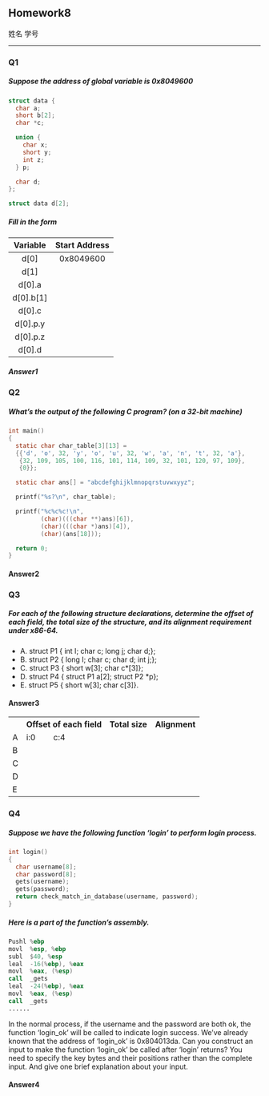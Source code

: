 ## Homework8

姓名 学号

------------------------------
### Q1
##### Suppose the address of global variable is 0x8049600
``` c
struct data {
  char a;
  short b[2];
  char *c;

  union {
    char x;
    short y;
    int z;
  } p;

  char d;
};

struct data d[2];
```
##### Fill in the form
| Variable  | Start Address |
|:---------:|:-------------:|
| d[0]      | 0x8049600     |
| d[1]      |               |
| d[0].a    |               |
| d[0].b[1] |               |
| d[0].c    |               |
| d[0].p.y  |               |
| d[0].p.z  |               |
| d[0].d    |               |

##### Answer1

### Q2
##### What’s the output of the following C program? (on a 32-bit machine)
```c
int main()
{
  static char char_table[3][13] = 
  {{'d', 'o', 32, 'y', 'o', 'u', 32, 'w', 'a', 'n', 't', 32, 'a'},
   {32, 109, 105, 100, 116, 101, 114, 109, 32, 101, 120, 97, 109}, 
   {0}};

  static char ans[] = "abcdefghijklmnopqrstuvwxyyz";

  printf("%s?\n", char_table);

  printf("%c%c%c!\n",
         (char)(((char **)ans)[6]),
         (char)(((char *)ans)[4]),
         (char)(ans[18]));

  return 0;
}
```
#### Answer2



### Q3
##### For each of the following structure declarations, determine the offset of each field, the total size of the structure, and its alignment requirement under x86-64.
- A. struct P1 { int I; char c; long j; char d;};
- B. struct P2 { long I; char c; char d; int j;}; 
- C. struct P3 { short w[3]; char c*[3]};
- D. struct P4 { struct P1 a[2]; struct P2 *p}; 
- E. struct P5 { short w[3]; char c[3]}. 

#### Answer3
<!-- 由于Markdown不支持单元格合并，你可以使用插入以下Html的方法，或者干脆直接去掉，插入你完成表格的图片。（注意不要漏掉解题步骤的文字说明） -->

<table>
  <tr>
    <th></th>
    <th colspan="4">Offset of each field</th>
    <th>Total size</th>
    <th>Alignment</th>
  </tr>
  <tr>
    <td>A</td>
    <td>i:0</td>
    <td>c:4</td>
    <td></td>
    <td></td>
    <td></td>
    <td></td>
  </tr>
  <tr>
    <td>B</td>
    <td></td>
    <td></td>
    <td></td>
    <td></td>
    <td></td>
    <td></td>
  </tr>
  <tr>
    <td>C</td>
    <td></td>
    <td></td>
    <td></td>
    <td></td>
    <td></td>
    <td></td>
  </tr>
  <tr>
    <td>D</td>
    <td></td>
    <td></td>
    <td></td>
    <td></td>
    <td></td>
    <td></td>
  </tr>
  <tr>
    <td>E</td>
    <td></td>
    <td></td>
    <td></td>
    <td></td>
    <td></td>
    <td></td>
  </tr>
</table>

### Q4
##### Suppose we have the following function ‘login’ to perform login process.
```c
int login()
{
  char username[8];
  char password[8];
  gets(username);
  gets(password);
  return check_match_in_database(username, password);
}
```

##### Here is a part of the function’s assembly. 
```nasm
Pushl %ebp 
movl  %esp, %ebp 
subl  $40, %esp 
leal  -16(%ebp), %eax 
movl  %eax, (%esp)
call  _gets
leal  -24(%ebp), %eax 
movl  %eax, (%esp) 
call  _gets
......
```

In the normal process, if the username and the password are both ok, the function ‘login_ok’ will be called to indicate login success. We’ve already known that the address of ‘login_ok’ is 0x804013da. Can you construct an input to make the function ‘login_ok’ be called after ‘login’ returns? You need to specify the key bytes and their positions rather than the complete input. And give one brief explanation about your input. 

#### Answer4
